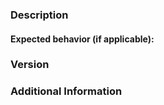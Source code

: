<!--

Have you read DDF's Code of Conduct? By filing an Issue, you are
expected to comply with it, including treating everyone with respect:
https://github.com/codice/ddf/blob/master/.github/CODE_OF_CONDUCT.md

Do you want to ask a question? Are you looking for support? The DDF
Developers group - https://groups.google.com/forum/#!forum/ddf-developers
is the best place for getting support.

-->

### Description
<!-- 
Description of the issue
Why is this change being proposed?
Why should this be added to the codebase?
-->

#### Expected behavior (if applicable):
<!-- What you expect to happen -->

### Version
<!-- Application version(s) -->

### Additional Information
<!-- Any additional information, or data that might be useful to know about -->